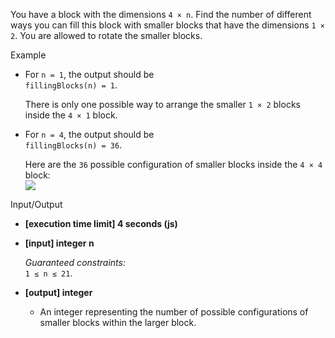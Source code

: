 
You have a block with the dimensions  `4 × n`. Find the number of different ways you can fill this block with smaller blocks that have the dimensions  `1 × 2`. You are allowed to rotate the smaller blocks.

Example

-   For  `n = 1`, the output should be  
    `fillingBlocks(n) = 1`.
    
    There is only one possible way to arrange the smaller  `1 × 2`  blocks inside the  `4 × 1`  block.
    
-   For  `n = 4`, the output should be  
    `fillingBlocks(n) = 36`.
    
    Here are the  `36`  possible configuration of smaller blocks inside the  `4 × 4`  block:  
    ![](https://codesignal.s3.amazonaws.com/tasks/fillingBlocks/img/ex2.png?_tm=1582019469566)
    

Input/Output

-   **[execution time limit] 4 seconds (js)**
    
-   **[input] integer n**
    
    _Guaranteed constraints:_  
    `1 ≤ n ≤ 21`.
    
-   **[output] integer**
    
    -   An integer representing the number of possible configurations of smaller blocks within the larger block.
